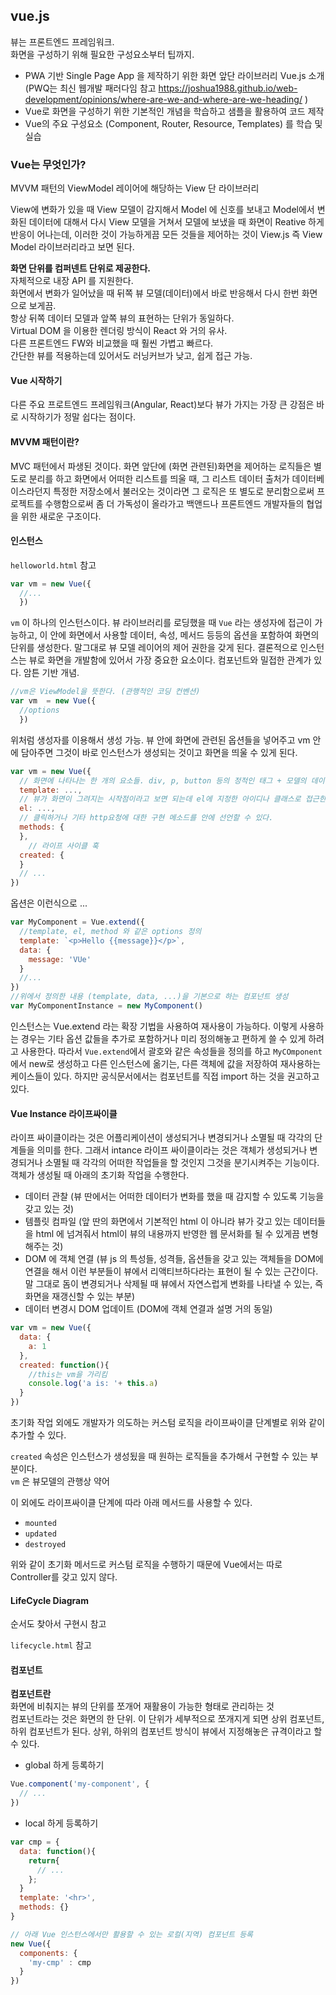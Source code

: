 ## vue.js

뷰는 프론트엔드 프레임워크.   
화면을 구성하기 위해 필요한 구성요소부터 팁까지.  

- PWA 기반 Single Page App 을 제작하기 위한 화면 앞단 라이브러리 Vue.js 소개  
(PWQ는 최신 웹개발 패러다임 참고 https://joshua1988.github.io/web-development/opinions/where-are-we-and-where-are-we-heading/ )
- Vue로 화면을 구성하기 위한 기본적인 개념을 학습하고 샘플을 활용하여 코드 제작
- Vue의 주요 구성요소 (Component, Router, Resource, Templates) 를 학습 및 실습

### Vue는 무엇인가?
MVVM 패턴의 ViewModel 레이어에 해당하는 View 단 라이브러리

View에 변화가 있을 때 View 모델이 감지해서 Model 에 신호를 보내고
Model에서 변화된 데이터에 대해서 다시 View 모델을 거쳐서 모델에 보냈을 때
화면이 Reative 하게 반응이 어나는데, 이러한 것이 가능하게끔 모든 것들을 제어하는 것이
View.js 즉 View Model 라이브러리라고 보면 된다.  

**화면 단위를 컴퍼넨트 단위로 제공한다.**  
자체적으로 내장 API 를 지원한다.  
화면에서 변화가 일어났을 때 뒤쪽 뷰 모델(데이터)에서 바로 반응해서 다시 한번 화면으로 보게끔.  
항상 뒤쪽 데이터 모델과 앞쪽 뷰의 표현하는 단위가 동일하다.  
Virtual DOM 을 이용한 렌더링 방식이 React 와 거의 유사.  
다른 프론트엔드 FW와 비교했을 때 훨씬 가볍고 빠르다.  
간단한 뷰를 적용하는데 있어서도 러닝커브가 낮고, 쉽게 접근 가능.  

#### Vue 시작하기

다른 주요 프로트엔드 프레임워크(Angular, React)보다 뷰가 가지는 가장 큰 강점은 바로 시작하기가 정말 쉽다는 점이다.  

#### MVVM 패턴이란?
MVC 패턴에서 파생된 것이다. 화면 앞단에 (화면 관련된)화면을 제어하는 로직들은 별도로 분리를 하고
화면에서 어떠한 리스트를 띄울 때, 그 리스트 데이터 출처가 데이터베이스라던지 특정한 저장소에서 불러오는 것이라면 그 로직은 또 별도로 분리함으로써 프로젝트를 수행함으로써 좀 더 가독성이 올라가고 백앤드나 프론트엔드 개발자들의 협업을 위한 새로운 구조이다.

#### 인스턴스

`helloworld.html` 참고


```javascript
var vm = new Vue({
  //...
  })
```

`vm` 이 하나의 인스턴스이다. 뷰 라이브러리를 로딩했을 때 `Vue` 라는 생성자에 접근이 가능하고, 이 안에 화면에서 사용할 데이터, 속성, 메서드 등등의 옵션을 포함하여 화면의 단위를 생성한다.
말그대로 뷰 모델 레이어의 제어 권한을 갖게 된다. 결론적으로 인스턴스는 뷰로 화면을 개발함에 있어서 가장 중요한 요소이다. 컴포넌트와 밀접한 관계가 있다. 암튼 기반 개념.  

```javascript
//vm은 ViewModel을 뜻한다. (관행적인 코딩 컨벤션)
var vm  = new Vue({
  //options
  })
```

위처럼 생성자를 이용해서 생성 가능. 뷰 안에 화면에 관련된 옵션들을 넣어주고 vm 안에 담아주면 그것이 바로 인스턴스가 생성되는 것이고 화면을 띄울 수 있게 된다.  

```javascript
var vm = new Vue({
  // 화면에 나타나는 한 개의 요소들. div, p, button 등의 정적인 태그 + 모델의 데이터들을 앞단으로 연결해 줄 수 있는 값들
  template: ...,
  // 뷰가 화면이 그려지는 시작점이라고 보면 되는데 el에 지정한 아이디나 클래스로 접근한 특정 태그부터 화면이 그려진다.
  el: ...,
  // 클릭하거나 기타 http요청에 대한 구현 메소드를 안에 선언할 수 있다.
  methods: {
  },
    // 라이프 사이클 훅
  created: {
  }
  // ...
})
```

옵션은 이런식으로 ...  

```javascript
var MyComponent = Vue.extend({
  //template, el, method 와 같은 options 정의
  template: `<p>Hello {{message}}</p>`,
  data: {
    message: 'VUe'
  }
  //...
})
//위에서 정의한 내용 (template, data, ...)을 기본으로 하는 컴포넌트 생성
var MyComponentInstance = new MyComponent()
```

인스턴스는 Vue.extend 라는 확장 기법을 사용하여 재사용이 가능하다. 이렇게 사용하는 경우는 기타 옵션 값들을 추가로 포함하거나 미리 정의해놓고 편하게 쓸 수 있게 하려고 사용한다. 따라서 `Vue.extend`에서 괄호와 같은 속성들을 정의를 하고 `MyCOmponent` 에서 new로 생성하고 다른 인스턴스에 옮기는, 다른 객체에 값을 저장하여 재사용하는 케이스들이 있다. 하지만 공식문서에서는 컴포넌트를 직접 import 하는 것을 권고하고 있다.  


#### Vue Instance 라이프싸이클

라이프 싸이클이라는 것은 어플리케이션이 생성되거나 변경되거나 소멸될 때 각각의 단계들을 의미를 한다. 그래서 intance 라이프 싸이클이라는 것은 객체가 생성되거나 변경되거나 소멸될 때 각각의 어떠한 작업들을 할 것인지 그것을 분기시켜주는 기능이다.  
객체가 생성될 때 아래의 초기화 작업을 수행한다.
- 데이터 관찰 (뷰 딴에서는 어떠한 데이터가 변화를 했을 때 감지할 수 있도록 기능을 갖고 있는 것)
- 템플릿 컴파일 (앞 딴의 화면에서 기본적인 html 이 아니라 뷰가 갖고 있는 데이터들을 html 에 넘겨줘서 html이 뷰의 내용까지 반영한 웹 문서화를 될 수 있게끔 변형해주는 것)
- DOM 에 객체 연결 (뷰 js 의 특성들, 성격들, 옵션들을 갖고 있는 객체들을 DOM에 연결을 해서 이런 부분들이 뷰에서 리액티브하다라는 표현이 될 수 있는 근간이다. 말 그대로 돔이 변경되거나 삭제될 때 뷰에서 자연스럽게 변화를 나타낼 수 있는, 즉 화면을 재갱신할 수 있는 부분)
- 데이터 변경시 DOM 업데이트 (DOM에 객체 연결과 설명 거의 동일)

```javascript
var vm = new Vue({
  data: {
    a: 1
  },
  created: function(){
    //this는 vm을 가리킴
    console.log('a is: '+ this.a)
  }
})
```

초기화 작업 외에도 개발자가 의도하는 커스텀 로직을 라이프싸이클 단계별로 위와 같이 추가할 수 있다.

`created` 속성은 인스턴스가 생성됬을 때 원하는 로직들을 추가해서 구현할 수 있는 부분이다.  
`vm` 은 뷰모델의 관행상 약어  

이 외에도 라이프싸이클 단계에 따라 아래 메서드를 사용할 수 있다.

- `mounted`
- `updated`
- `destroyed`

위와 같이 초기화 메서드로 커스텀 로직을 수행하기 때문에 Vue에서는 따로 Controller를 갖고 있지 않다.  

#### LifeCycle Diagram

순서도 찾아서 구현시 참고  

`lifecycle.html` 참고


#### 컴포넌트

**컴포넌트란**  
화면에 비춰지는 뷰의 단위를 쪼개어 재활용이 가능한 형태로 관리하는 것  
컴포넌트라는 것은 화면의 한 단위. 이 단위가 세부적으로 쪼개지게 되면 상위 컴포넌트, 하위 컴포넌트가 된다. 상위, 하위의 컴포넌트 방식이 뷰에서 지정해놓은 규격이라고 할 수 있다.  

- global 하게 등록하기

```javascript
Vue.component('my-component', {
  // ...
})
```


- local 하게 등록하기

```javascript
var cmp = {
  data: function(){
    return{
      // ...
    };
  }
  template: '<hr>',
  methods: {}
}

// 아래 Vue 인스턴스에서만 활용할 수 있는 로컬(지역) 컴포넌트 등록
new Vue({
  components: {
    'my-cmp' : cmp
  }
})
```
